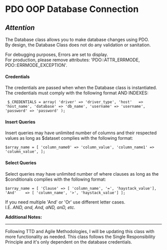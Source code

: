 # PDO OOP Database Connection #  

## *Attention* ##
The Database class allows you to make database changes using PDO. <br>
By design, the Database Class does not do any validation or sanitation.

For debugging purposes, Errors are set to display. <br>
For production, please remove attributes: 'PDO::ATTR_ERRMODE, PDO::ERRMODE_EXCEPTION'.

#### Credentials ####
The credentials are passed when when the Database class is instantiated. The credentials must comply with the following format AND INDEXES:

` $_CREDENTIALS = array(
        'driver' => 'driver_type',
        'host'   => 'host_name',
       'database' => 'db_name',
       'username' => 'username',
       'password' => 'password'
    );`
    
#### Insert Queries ####
Insert queries may have unlimited number of columns and their respected values as long as $dataset complies with the following format:

 `$array_name = [
    'column_name0' => 'column_value',
    'column_name1' => 'column_value',
 ];`
 
#### Select Queries ####
Select queries may have unlimited number of where clauses as long as the $conditionals complies with the following format:
 
 `$array_name = [
    'Clause' => [ 'column_name', '=', 'haystack_value'],
    'And'    => [ 'column_name', '>', 'haystack_value']
 ];`
   
If you need multiple 'And' or 'Or' use different letter cases. <br>
I.E. *AND, and, And, aND, anD, etc.*

**Additional Notes:**
- - - -
Following TTD and Agile Methodologies, I will be updating this class with more functionality as needed. This class follows the Single Responsibility Principle and it's only dependent on the database credentials.